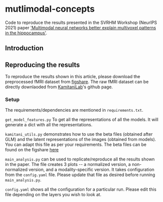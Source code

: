 # mutlimodal-concepts

Code to reproduce the results presented in the SVRHM Workshop (NeurIPS 2021) paper ['Multimodal neural networks better explain multivoxel patterns in the hippocampus'](https://openreview.net/forum?id=6dymbuga7nL).


## Introduction

<!-- <p align='center'><img src="./images/Flow_conceptcellproject.png" width="600")></p> -->



## Reproducing the results
To reproduce the results shown in this article, please download the preprocessed fMRI dataset from [figshare](link).
The raw fMRI dataset can be directly downlaoded from [KamitaniLab](https://github.com/KamitaniLab/GenericObjectDecoding)'s github page.

### Setup 

The requirements/dependencies are mentioned in `requirements.txt`.

`get_model_features.py` To get all the representations of all the models. It will generate a dict with all the representations. 

`kamitani_utils.py` demonstrates how to use the beta files (obtained after GLM) and the latent representations of the images (obtained from models). You can adapt this file as per your requirements. The beta files can be found on the figshare [here](link)

`main_analysis.py` can be used to replicate/reproduce all the results shown in the paper. The file creates 3 plots -- a normalized version, a non-normalized version, and a modality-specific version. It takes configuration from the `config.yaml` file. Please update that file as desired before running `main_analysis.py`. 

`config.yaml` shows all the configuration for a particular run. Please edit this file depending on the layers you wish to look at. 









